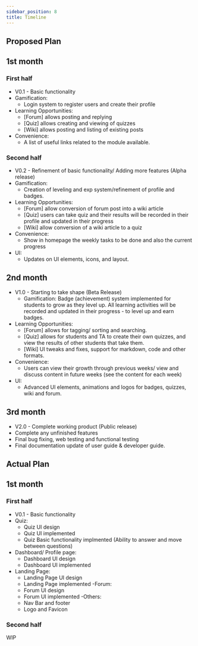 ```yaml
---
sidebar_position: 8
title: Timeline 
---
```


## Proposed Plan

## **1st month**

### **First half**
- V0.1 - Basic functionality 
- Gamification: 
  - Login system to register users and create their profile
- Learning Opportunities:
  - [Forum] allows posting and replying
  - [Quiz] allows creating and viewing of quizzes
  - [Wiki] allows posting and listing of existing posts
- Convenience: 
  - A list of useful links related to the module available.

### **Second half**
- V0.2 - Refinement of basic functionality/ Adding more features (Alpha release)
- Gamification: 
  - Creation of leveling and exp system/refinement of profile and badges.
- Learning Opportunities: 
  - [Forum] allow conversion of forum post into a wiki article
  - [Quiz] users can take quiz and their results will be recorded in their profile and updated in their progress  
  - [Wiki] allow conversion of a wiki article to a quiz
- Convenience: 
  - Show in homepage the weekly tasks to be done and also the current progress
- UI: 
  - Updates on UI elements, icons, and layout.
  
## **2nd month**
- V1.0 - Starting to take shape (Beta Release) 
  - Gamification: Badge (achievement) system implemented for students to grow as they level up. All learning activities will be recorded and updated in their progress - to level up and earn badges.
- Learning Opportunities:
  - [Forum] allows for tagging/ sorting and searching.
  - [Quiz] allows for students and TA to create their own quizzes, and view the results of other students that take them. 
  - [Wiki] UI tweaks and fixes, support for markdown, code and other formats. 
- Convenience: 
  - Users can view their growth through previous weeks/ view and discuss content in future weeks (see the content for each week)
- UI: 
  - Advanced UI elements, animations and logos for badges, quizzes, wiki and forum.

## **3rd month**
- V2.0 - Complete working product (Public release)
- Complete any unfinished features
- Final bug fixing, web testing and functional testing
- Final documentation update of user guide & developer guide.


## Actual Plan

## **1st month**

### **First half**
- V0.1 - Basic functionality 
- Quiz:
  - Quiz UI design
  - Quiz UI implemented
  - Quiz Basic functionality implmented (Ability to answer and move between questions)
- Dashboard/ Profile page:
  - Dashboard UI design
  - Dashboard UI implemented
- Landing Page:
  - Landing Page UI design
  - Landing Page implemented
-Forum:
  - Forum UI design
  - Forum UI implemented
-Others:
  - Nav Bar and footer
  - Logo and Favicon

### **Second half**

WIP

